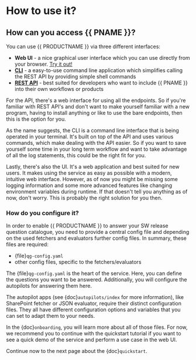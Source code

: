 <!--
SPDX-FileCopyrightText: 2024 grow platform GmbH

SPDX-License-Identifier: MIT
-->

# How to use it?

## How can you access {{ PNAME }}?

You can use {{ PRODUCTNAME }} via three different interfaces:

- **Web UI** - a nice graphical user interface which you can use directly from your browser. [Try it out!][WebUI]
- **[CLI](cli/index)** - a easy-to-use command line application which simplifies calling the REST API by providing simple shell commands
- **[REST API](reference/rest-api/index)** - best suited for developers who want to include {{ PNAME }} into their own workflows or products

For the API, there's a web interface for using all the endpoints. So if you're familiar with REST API's and don't want to make yourself familiar with a new program, having to install anything or like to use the bare endpoints, then this is the option for you.

As the name suggests, the CLI is a command line interface that is being operated in your terminal. It's built on top of the API and uses various commands, which make dealing with the API easier. So if you want to save yourself some time in your long term workflow and want to take advantage of all the log statements, this could be the right fit for you.

Lastly, there's also the UI. It's a web application and best suited for new users. It makes using the service as easy as possible with a modern, intuitive web interface. However, as of now you might be missing some logging information and some more advanced features like changing environment variables during runtime. If that doesn't tell you anything as of now, don't worry. This is probably the right solution for you then.

### How do you configure it?

In order to enable {{ PRODUCTNAME }} to answer your SW release question catalogue, you need to provide a central config file and depending on the used fetchers and evaluators further config files. In summary, these files are required:

- {file}`qg-config.yaml`
- other config files, specific to the fetchers/evaluators

The {file}`qg-config.yaml` is the heart of the service. Here, you can define the questions you want to be answered. Additionally, you will configure the autopilots for answering them here.

The autopilot apps (see {doc}`autopilots/index` for more information), like SharePoint fetcher or JSON evaluator, require their distinct configuration files. They all have different configuration options and variables that you can set to adapt them to your needs.

In the {doc}`onboarding`, you will learn more about all of those files. For now, we recommend you to continue with the quickstart tutorial if you want to see a quick demo of the service and perform a use case in the web UI.

Continue now to the next page about the {doc}`quickstart`.

[WebUI]: https://portal.bswf.tech/
